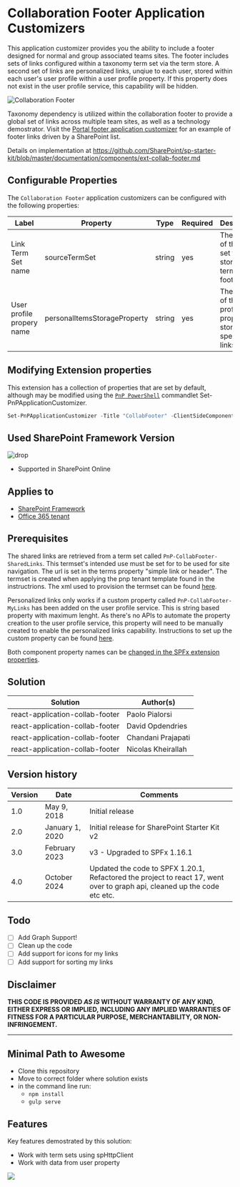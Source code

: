# Collaboration Footer Application Customizers

This application customizer provides you the ability to include a footer designed for normal and group associated teams sites. The footer includes sets of links configured within a taxonomy term set via the term store. A second set of links are personalized links, unqiue to each user, stored within each user's user profile within a user profile property. If this property does not exist in the user profile service, this capability will be hidden. 

![Collaboration Footer](../../assets/images/components/ext-collab-footer.gif)

Taxonomy dependency is utilized within the collaboration footer to provide a global set of links across multiple team sites, as well as a technology demostrator. Visit the [Portal footer application customizer](../react-application-portal-footer/) for an example of footer links driven by a SharePoint list.

Details on implementation at https://github.com/SharePoint/sp-starter-kit/blob/master/documentation/components/ext-collab-footer.md

## Configurable Properties

The `Collaboration Footer` application customizers can be configured with the following properties:

| Label | Property | Type | Required | Description |
| ---- | ---- | ---- | ---- | ---- |
| Link Term Set name | sourceTermSet | string | yes | The name of the term set that stores link terms for footer |
| User profile propery name | personalItemsStorageProperty | string | yes | The name of the user profile property to store user specific links |

## Modifying Extension properties

This extension has a collection of properties that are set by default, although may be modified using the [`PnP PowerShell`](https://github.com/pnp/powershell) commandlet Set-PnPApplicationCustomizer.

```powershell
Set-PnPApplicationCustomizer -Title "CollabFooter" -ClientSideComponentId 6638da67-06f4-4f55-a1df-485d568e8b72 -ClientSideComponentProperties "{`"sourceTermSet`":`"PnP-CollabFooter-SharedLinks`",`"personalItemsStorageProperty`":`"PnP-CollabFooter-MyLinks`"}"
```

## Used SharePoint Framework Version

![drop](https://img.shields.io/badge/version-1.16.1-green.svg)

* Supported in SharePoint Online

## Applies to

* [SharePoint Framework](https://learn.microsoft.com/en-us/sharepoint/dev/spfx/sharepoint-framework-overview)
* [Office 365 tenant](https://learn.microsoft.com/en-us/sharepoint/dev/spfx/set-up-your-development-environment)

## Prerequisites

The shared links are retrieved from a term set called `PnP-CollabFooter-SharedLinks`. This termset's intended use must be set for to be used for site navigation. The url is set in the terms property "simple link or header". The termset is created when applying the pnp tenant template found in the instructrions. The xml used to provision the termset can be found [here](../../provisioning/starterkit.xml).

Personalized links only works if a custom property called `PnP-CollabFooter-MyLinks` has been added on the user profile service. This is string based property with maximum lenght. As there's no APIs to automate the property creation to the user profile service, this property will need to be manually created to enable the personalized links capability. Instructions to set up the custom property can be found [here](../../documentation/tenant-settings.md#create-a-custom-property-in-the-user-profile-service).

Both component property names can be [changed in the SPFx extension properties](#modifying-extension-properties). 

## Solution

Solution|Author(s)
--------|---------
react-application-collab-footer | Paolo Pialorsi
react-application-collab-footer | David Opdendries
react-application-collab-footer | Chandani Prajapati
react-application-collab-footer | Nicolas Kheirallah

## Version history

Version|Date|Comments
-------|----|--------
1.0|May 9, 2018|Initial release
2.0|January 1, 2020|Initial release for SharePoint Starter Kit v2
3.0|February 2023|v3 - Upgraded to SPFx 1.16.1
4.0|October 2024 | Updated the code to SPFX 1.20.1, Refactored the project to react 17, went over to graph api, cleaned up the code etc etc.



## Todo 
- [ ] Add Graph Support!
- [ ] Clean up the code
- [ ] Add support for icons for my links
- [ ] Add support for sorting my links

## Disclaimer

**THIS CODE IS PROVIDED *AS IS* WITHOUT WARRANTY OF ANY KIND, EITHER EXPRESS OR IMPLIED, INCLUDING ANY IMPLIED WARRANTIES OF FITNESS FOR A PARTICULAR PURPOSE, MERCHANTABILITY, OR NON-INFRINGEMENT.**

---

## Minimal Path to Awesome

* Clone this repository
* Move to correct folder where solution exists
* in the command line run:
  * `npm install`
  * `gulp serve`

## Features

Key features demostrated by this solution:

* Work with term sets using spHttpClient
* Work with data from user property

<img src="https://telemetry.sharepointpnp.com/sp-starter-kit/source/react-application-collab-footer" />
